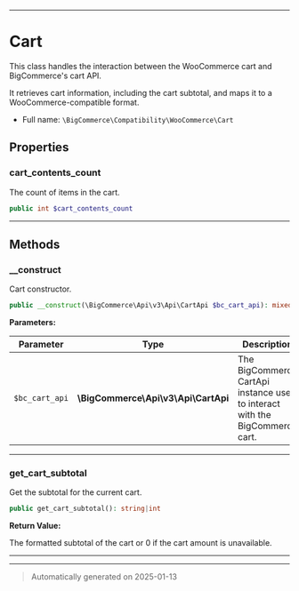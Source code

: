 ***

# Cart

This class handles the interaction between the WooCommerce cart and BigCommerce's cart API.

It retrieves cart information, including the cart subtotal, and maps it to a WooCommerce-compatible format.

* Full name: `\BigCommerce\Compatibility\WooCommerce\Cart`



## Properties


### cart_contents_count

The count of items in the cart.

```php
public int $cart_contents_count
```







***

## Methods


### __construct

Cart constructor.

```php
public __construct(\BigCommerce\Api\v3\Api\CartApi $bc_cart_api): mixed
```








**Parameters:**

| Parameter | Type | Description |
|-----------|------|-------------|
| `$bc_cart_api` | **\BigCommerce\Api\v3\Api\CartApi** | The BigCommerce CartApi instance used to interact with the BigCommerce cart. |





***

### get_cart_subtotal

Get the subtotal for the current cart.

```php
public get_cart_subtotal(): string|int
```









**Return Value:**

The formatted subtotal of the cart or 0 if the cart amount is unavailable.




***


***
> Automatically generated on 2025-01-13
